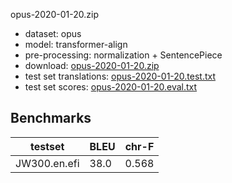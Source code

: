 opus-2020-01-20.zip

* dataset: opus
* model: transformer-align
* pre-processing: normalization + SentencePiece
* download: [opus-2020-01-20.zip](https://object.pouta.csc.fi/OPUS-MT-models/en-efi/opus-2020-01-20.zip)
* test set translations: [opus-2020-01-20.test.txt](https://object.pouta.csc.fi/OPUS-MT-models/en-efi/opus-2020-01-20.test.txt)
* test set scores: [opus-2020-01-20.eval.txt](https://object.pouta.csc.fi/OPUS-MT-models/en-efi/opus-2020-01-20.eval.txt)

## Benchmarks

| testset               | BLEU  | chr-F |
|-----------------------|-------|-------|
| JW300.en.efi 	| 38.0 	| 0.568 |

